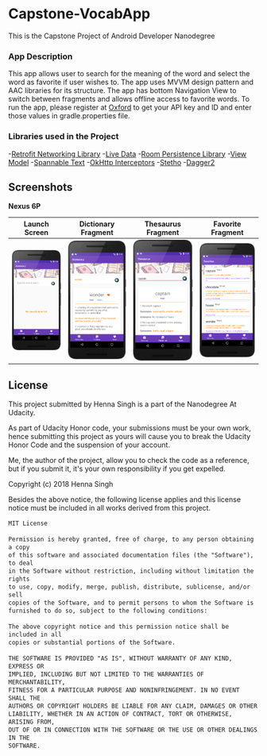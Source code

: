 # Capstone-VocabApp

This is the Capstone Project of Android Developer Nanodegree

### App Description

This app allows user to search for the meaning of the word and select the word as favorite if user wishes to. The app uses MVVM design pattern and AAC libraries for its structure. 
The app has bottom Navigation View to switch between fragments and allows offline access to favorite words.
To run the app, please register at [Oxford](https://developer.oxforddictionaries.com/) to get your API key and ID and enter those values in gradle.properties file.

### Libraries used in the Project
-[Retrofit Networking Library](http://square.github.io/retrofit/)
-[Live Data](https://developer.android.com/topic/libraries/architecture/livedata)
-[Room Persistence Library](https://developer.android.com/topic/libraries/architecture/room)
-[View Model](https://developer.android.com/topic/libraries/architecture/viewmodel)
-[Spannable Text](https://developer.android.com/reference/android/text/Spannable)
-[OkHttp Interceptors](https://github.com/square/okhttp/wiki/Interceptors)
-[Stetho](https://github.com/facebook/stetho)
-[Dagger2](https://github.com/google/dagger)

## Screenshots

**Nexus 6P**

Launch Screen | Dictionary Fragment | Thesaurus Fragment | Favorite Fragment 
--- | --- | --- | ---
![Launch Screen](/images/dictionaryfragment.png) | ![Dictionary](/images/dictionary.png) | ![Thesaurus](/images/thesaurusfragment.png) | ![Favorite](/images/favorite.png)


## License

This project submitted by Henna Singh is a part of the Nanodegree At Udacity.

As part of Udacity Honor code, your submissions must be your own work, hence
submitting this project as yours will cause you to break the Udacity Honor Code
and the suspension of your account.

Me, the author of the project, allow you to check the code as a reference, but if
you submit it, it's your own responsibility if you get expelled.

Copyright (c) 2018 Henna Singh

Besides the above notice, the following license applies and this license notice
must be included in all works derived from this project.
```
MIT License

Permission is hereby granted, free of charge, to any person obtaining a copy
of this software and associated documentation files (the "Software"), to deal
in the Software without restriction, including without limitation the rights
to use, copy, modify, merge, publish, distribute, sublicense, and/or sell
copies of the Software, and to permit persons to whom the Software is
furnished to do so, subject to the following conditions:

The above copyright notice and this permission notice shall be included in all
copies or substantial portions of the Software.

THE SOFTWARE IS PROVIDED "AS IS", WITHOUT WARRANTY OF ANY KIND, EXPRESS OR
IMPLIED, INCLUDING BUT NOT LIMITED TO THE WARRANTIES OF MERCHANTABILITY,
FITNESS FOR A PARTICULAR PURPOSE AND NONINFRINGEMENT. IN NO EVENT SHALL THE
AUTHORS OR COPYRIGHT HOLDERS BE LIABLE FOR ANY CLAIM, DAMAGES OR OTHER
LIABILITY, WHETHER IN AN ACTION OF CONTRACT, TORT OR OTHERWISE, ARISING FROM,
OUT OF OR IN CONNECTION WITH THE SOFTWARE OR THE USE OR OTHER DEALINGS IN THE
SOFTWARE.
```


